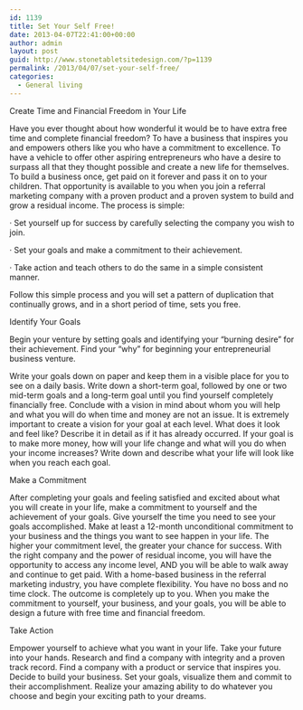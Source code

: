 ```yaml
---
id: 1139
title: Set Your Self Free!
date: 2013-04-07T22:41:00+00:00
author: admin
layout: post
guid: http://www.stonetabletsitedesign.com/?p=1139
permalink: /2013/04/07/set-your-self-free/
categories:
  - General living
---
```

Create Time and Financial Freedom in Your Life

Have you ever thought about how wonderful it would be to have extra free time and complete financial freedom? To have a business that inspires you and empowers others like you who have a commitment to excellence. To have a vehicle to offer other aspiring entrepreneurs who have a desire to surpass all that they thought possible and create a new life for themselves. To build a business once, get paid on it forever and pass it on to your children. That opportunity is available to you when you join a referral marketing company with a proven product and a proven system to build and grow a residual income. The process is simple:

· Set yourself up for success by carefully selecting the company you wish to join.
  
· Set your goals and make a commitment to their achievement.
  
· Take action and teach others to do the same in a simple consistent manner.
  
Follow this simple process and you will set a pattern of duplication that continually grows, and in a short period of time, sets you free.

Identify Your Goals

Begin your venture by setting goals and identifying your “burning desire” for their achievement. Find your “why” for beginning your entrepreneurial business venture.

Write your goals down on paper and keep them in a visible place for you to see on a daily basis. Write down a short-term goal, followed by one or two mid-term goals and a long-term goal until you find yourself completely financially free. Conclude with a vision in mind about whom you will help and what you will do when time and money are not an issue. It is extremely important to create a vision for your goal at each level. What does it look and feel like? Describe it in detail as if it has already occurred. If your goal is to make more money, how will your life change and what will you do when your income increases? Write down and describe what your life will look like when you reach each goal.

Make a Commitment

After completing your goals and feeling satisfied and excited about what you will create in your life, make a commitment to yourself and the achievement of your goals. Give yourself the time you need to see your goals accomplished. Make at least a 12-month unconditional commitment to your business and the things you want to see happen in your life. The higher your commitment level, the greater your chance for success. With the right company and the power of residual income, you will have the opportunity to access any income level, AND you will be able to walk away and continue to get paid. With a home-based business in the referral marketing industry, you have complete flexibility. You have no boss and no time clock. The outcome is completely up to you. When you make the commitment to yourself, your business, and your goals, you will be able to design a future with free time and financial freedom.

Take Action

Empower yourself to achieve what you want in your life. Take your future into your hands. Research and find a company with integrity and a proven track record. Find a company with a product or service that inspires you. Decide to build your business. Set your goals, visualize them and commit to their accomplishment. Realize your amazing ability to do whatever you choose and begin your exciting path to your dreams.